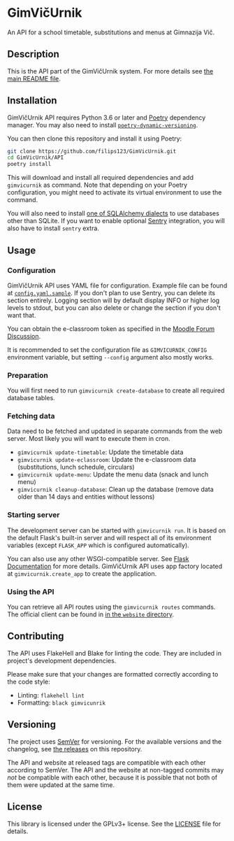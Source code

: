 GimVičUrnik
===========

An API for a school timetable, substitutions and menus at Gimnazija Vič.

## Description

This is the API part of the GimVičUrnik system. For more details see [the main README file](../README.md).

## Installation

GimVičUrnik API requires Python 3.6 or later and [Poetry](https://python-poetry.org/) dependency manager. You may also need to install [`poetry-dynamic-versioning`](https://pypi.org/project/poetry-dynamic-versioning/).

You can then clone this repository and install it using Poetry:

```bash
git clone https://github.com/filips123/GimVicUrnik.git
cd GimVicUrnik/API
poetry install
```

This will download and install all required dependencies and add `gimvicurnik` as command. Note that depending on your Poetry configuration, you might need to activate its virtual environment to use the command.

You will also need to install [one of SQLAlchemy dialects](https://docs.sqlalchemy.org/en/13/dialects/index.html) to use databases other than SQLite. If you want to enable optional [Sentry](https://sentry.io/) integration, you will also have to install `sentry` extra.

## Usage

### Configuration

GimVičUrnik API uses YAML file for configuration. Example file can be found at [`config.yaml.sample`](config.yaml.sample). If you don't plan to use Sentry, you can delete its section entirely. Logging section will by default display INFO or higher log levels to stdout, but you can also delete or change the section if you don't want that.

You can obtain the e-classroom token as specified in the [Moodle Forum Discussion](https://moodle.org/mod/forum/discuss.php?d=193857).

It is recommended to set the configuration file as `GIMVICURNIK_CONFIG` environment variable, but setting `--config` argument also mostly works.

### Preparation

You will first need to run `gimvicurnik create-database` to create all required database tables.

### Fetching data

Data need to be fetched and updated in separate commands from the web server. Most likely you will want to execute them in cron.

* `gimvicurnik update-timetable`: Update the timetable data
* `gimvicurnik update-eclassroom`: Update the e-classroom data (substitutions, lunch schedule, circulars)
* `gimvicurnik update-menu`: Update the menu data (snack and lunch menu)
* `gimvicurnik cleanup-database`: Clean up the database (remove data older than 14 days and entities without lessons)

### Starting server

The development server can be started with `gimvicurnik run`. It is based on the default Flask's built-in server and will respect all of its environment variables (except `FLASK_APP` which is configured automatically).

You can also use any other WSGI-compatible server. See [Flask Documentation](https://flask.palletsprojects.com/en/1.1.x/deploying/) for more details. GimVičUrnik API uses app factory located at `gimvicurnik.create_app` to create the application.

### Using the API

You can retrieve all API routes using the `gimvicurnik routes` commands. The official client can be found in [in the `website` directory](../website).

## Contributing

The API uses FlakeHell and Blake for linting the code. They are included in project's development dependencies.

Please make sure that your changes are formatted correctly according to the code style:

* Linting: `flakehell lint`
* Formatting: `black gimvicunrik`

## Versioning

The project uses [SemVer](https://semver.org/) for versioning. For the available versions and the changelog, see [the releases](https://github.com/filips123/GimVicUrnik/releases) on this repository.

The API and website at released tags are compatible with each other according to SemVer. The API and the website at non-tagged commits may *not* be compatible with each other, because it is possible that not both of them were updated at the same time.

## License

This library is licensed under the GPLv3+ license. See the [LICENSE](LICENSE) file for details.
